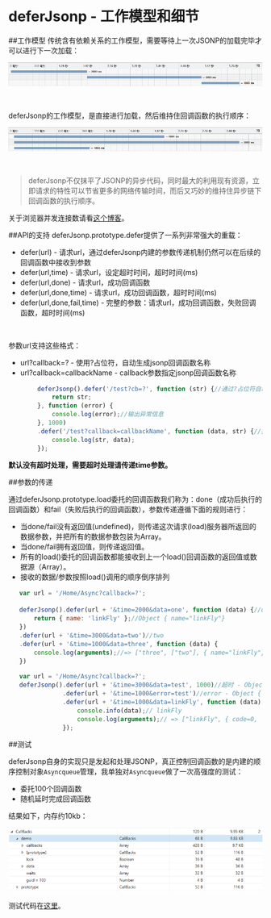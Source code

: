 ﻿# deferJsonp - 工作模型和细节

##工作模型
传统含有依赖关系的工作模型，需要等待上一次JSONP的加载完毕才可以进行下一次加载：

![jsonp][1]

&nbsp;&nbsp;

deferJsonp的工作模型，是直接进行加载，然后维持住回调函数的执行顺序：

![deferJsonp][2]

&nbsp;&nbsp;

> deferJsonp不仅抹平了JSONP的异步代码，同时最大的利用现有资源，立即请求的特性可以节省更多的网络传输时间，而后又巧妙的维持住异步链下回调函数的执行顺序。

关于浏览器并发连接数请看[这个博客][5]。

##API的支持
 deferJsonp.prototype.defer提供了一系列非常强大的重载：
  - defer(url) - 请求url，通过deferJsonp内建的参数传递机制仍然可以在后续的回调函数中接收到参数
  - defer(url,time) - 请求url，设定超时时间，超时时间(ms)
  - defer(url,done) - 请求url，成功回调函数
  - defer(url,done,time) - 请求url，成功回调函数，超时时间(ms)
  - defer(url,done,fail,time) - 完整的参数：请求url，成功回调函数，失败回调函数，超时时间(ms)
  

&nbsp;&nbsp;

 参数url支持这些格式：
  - url?callback=? - 使用?占位符，自动生成jsonp回调函数名称
  - url?callback=callbackName - callback参数指定jsonp回调函数名称


```javascript
        deferJsonp().defer('/test?cb=?', function (str) {//通过?占位符自动生成回调函数
            return str;
        }, function (error) {
            console.log(error);//输出异常信息
        }, 1000)
        .defer('/test?callback=callbackName', function (data, str) {//指定回调函数名称为callbackName
            console.log(str, data);
        });
```



 **默认没有超时处理，需要超时处理请传递time参数。**
 
 
##参数的传递

通过deferJsonp.prototype.load委托的回调函数我们称为：done（成功后执行的回调函数）和fail（失败后执行的回调函数），参数传递遵循下面的规则进行：

 - 当done/fail没有返回值(undefined)，则传递这次请求(load)服务器所返回的数据参数，并把所有的数据参数包装为Array。
 - 当done/fail拥有返回值，则传递返回值。
 - 所有的load()委托的回调函数都能接收到上一个load()回调函数的返回值或数据源（Array）。
 - 接收的数据/参数按照load()调用的顺序倒序排列
 
  
 ```javascript
    var url = '/Home/Async?callback=?';
        
    deferJsonp().defer(url + '&time=2000&data=one', function (data) {//data===one
        return { name: 'linkFly' };//Object { name="linkFly"}
    })
	.defer(url + '&time=3000&data=two')//two
	.defer(url + '&time=1000&data=three', function (data) {
		console.log(arguments);//=> ["three", ["two"], { name="linkFly"}]
	})
 
 ```


 ```javascript
	var url = '/Home/Async?callback=?';
	deferJsonp().defer(url + '&time=3000&data=test', 1000)//超时 - Object { code=1,  msg="请求超时"}
				.defer(url + '&time=1000&error=test')//error - Object { code=0,  msg="请求失败"}
				.defer(url + '&time=1000&data=linkFly', function (data) {
					console.info(data);// linkFly
					console.log(arguments);// => ["linkFly", { code=0,  msg="请求失败"}, { code=1,  msg="请求超时"}]
				});

 ```

##测试

deferJsonp自身的实现只是发起和处理JSONP，真正控制回调函数的是内建的顺序控制对象`Asyncqueue`管理，我单独对`Asyncqueue`做了一次高强度的测试：
 - 委托100个回调函数
 - 随机延时完成回调函数
 
结果如下，内存约10kb：

![deferJsonp][3]

测试代码在[这里][4]。




  [1]: https://github.com/linkFly6/deferJsonp/blob/master/external/jsonp.gif
  [2]: https://github.com/linkFly6/deferJsonp/blob/master/external/deferJsonp.gif
  [3]: https://github.com/linkFly6/deferJsonp/blob/master/external/callbacks.gif
  [4]: https://github.com/linkFly6/deferJsonp/blob/master/test/asyncqueue.html
  [5]: http://www.cnblogs.com/zldream1106/p/Parallelize_downloads_across_hostnames.html

